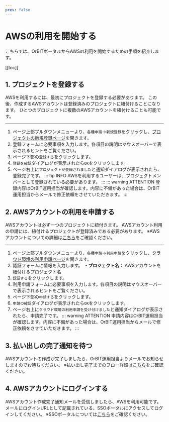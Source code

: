 ```yaml
---
prev: false
---
```


# AWSの利用を開始する
こちらでは、OrBITポータルからAWSの利用を開始するための手順を紹介します。

[[toc]]

## 1. プロジェクトを登録する
AWSを利用するには、最初にプロジェクトを登録する必要があります。
この後、作成するAWSアカウントは登録済みのプロジェクトに紐付けることになります。
ひとつのプロジェクトに複数のAWSアカウントを紐付けることも可能です。

---
1. ページ上部プルダウンメニューより、`各種申請`→`新規登録`をクリックし、[プロジェクトの新規登録ページ](/request/create-project.html)を開きます。
2. 登録フォームに必要事項を入力します。各項目の説明はマウスオーバーで表示されるヒントをご覧ください。
3. ページ下部の`登録する`をクリックします。
4. `登録を確認`ダイアログが表示されたら`OK`をクリックします。
5. ページ右上に`プロジェクトが登録されました`と通知ダイアログが表示されたら、登録完了です。
::: tip INFO
AWSを利用するユーザーは、プロジェクトメンバーとして登録されている必要があります。
:::
::: warning ATTENTION
登録内容はOrBIT運用担当が確認します。内容に不備があった場合は、OrBIT運用担当からメールで修正依頼をさせていただきます。
:::

## 2. AWSアカウントの利用を申請する
AWSアカウントは必ず一つのプロジェクトに紐付きます。
AWSアカウント利用の申請には、紐付けるプロジェクトが登録済みである必要があります。
※AWSアカウントについての詳細は[こちら](/guide/aws/service/account-management.html#awsアカウント管理サービス)をご確認ください。

---
1. ページ上部プルダウンメニューより、`各種申請`→`利用申請`をクリックし、[クラウド環境の利用申請ページ](/request/create-account.html)を開きます。
2. 認証フォームに情報を入力します。
  **・プロジェクト名：** AWSアカウントを紐付けるプロジェクト名
3. `認証する`をクリックします。
4. 利用申請フォームに必要事項を入力します。各項目の説明はマウスオーバーで表示されるヒントをご覧ください。
5. ページ下部の`申請する`をクリックします。
6. `申請の確認`ダイアログが表示されたら`OK`をクリックします。
7. ページ右上に`クラウド環境の利用申請を受け付けました`と通知ダイアログが表示されたら、申請完了です。
::: warning ATTENTION
申請内容はOrBIT運用担当が確認します。内容に不備があった場合は、OrBIT運用担当からメールで修正依頼をさせていただきます。
:::

## 3. 払い出しの完了通知を待つ
AWSアカウントの作成が完了しましたら、OrBIT運用担当よりメールでお知らせしますのでお待ちください。
※払い出し完了までのフロー詳細は[こちら](/guide/aws/service/account-management.html#払い出しのフロー)をご確認ください。
## 4. AWSアカウントにログインする
AWSアカウント作成完了通知メールを受信しましたら、AWSを利用可能です。
メールにログインURLとして記載されている、SSOポータルにアクセスしてログインしてください。
※SSOポータルについては[こちら](guide/aws/service/id-management.html#ssoポータル)をご確認ください。


<Footer />